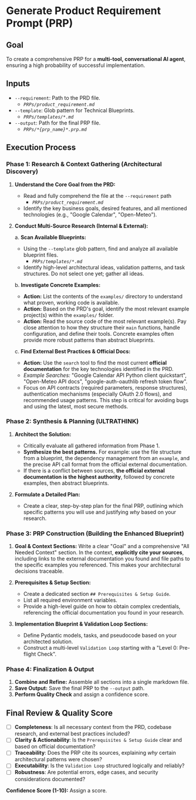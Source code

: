 # Generate Product Requirement Prompt (PRP)

## Goal
To create a comprehensive PRP for a **multi-tool, conversational AI agent**, ensuring a high probability of successful implementation.

## Inputs
- `--requirement`: Path to the PRD file.
  - *`PRPs/product_requirement.md`*
- `--template`: Glob pattern for Technical Blueprints.
  - *`PRPs/templates/*.md`*
- `--output`: Path for the final PRP file.
  - *`PRPs/*{prp_name}*.prp.md`*

## Execution Process

### Phase 1: Research & Context Gathering (Architectural Discovery)

<!-- 
    IMPROVEMENT: This phase is now highly specific, instructing the agent on exactly
    what sources to consult and how to consult them. This makes the research process
    concrete and repeatable.
-->

1.  **Understand the Core Goal from the PRD:**
    -   Read and fully comprehend the file at the `--requirement` path 
        - *`PRPs/product_requirement.md`*
    -   Identify the key business goals, desired features, and all mentioned technologies (e.g., "Google Calendar", "Open-Meteo").

2.  **Conduct Multi-Source Research (Internal & External):**

    a. **Scan Available Blueprints:**
       -   Using the `--template` glob pattern, find and analyze all available blueprint files.
            - *`PRPs/templates/*.md`*
       -   Identify high-level architectural ideas, validation patterns, and task structures. Do not select one yet; gather all ideas.

    b. **Investigate Concrete Examples:**
       -   **Action:** List the contents of the `examples/` directory to understand what proven, working code is available.
       -   **Action:** Based on the PRD's goal, identify the most relevant example project(s) within the `examples/` folder.
       -   **Action:** Read the source code of the most relevant example(s). Pay close attention to how they structure their `main` functions, handle configuration, and define their tools. Concrete examples often provide more robust patterns than abstract blueprints.

    c. **Find External Best Practices & Official Docs:**
       -   **Action:** Use the `search` tool to find the most current **official documentation** for the key technologies identified in the PRD.
       -   *Example Searches:* "Google Calendar API Python client quickstart", "Open-Meteo API docs", "google-auth-oauthlib refresh token flow".
       -   Focus on API contracts (required parameters, response structures), authentication mechanisms (especially OAuth 2.0 flows), and recommended usage patterns. This step is critical for avoiding bugs and using the latest, most secure methods.

### Phase 2: Synthesis & Planning (ULTRATHINK)

1.  **Architect the Solution:**
    -   Critically evaluate all gathered information from Phase 1.
    -   **Synthesize the best patterns.** For example: use the file structure from a blueprint, the dependency management from an `example`, and the precise API call format from the official external documentation.
    -   If there is a conflict between sources, **the official external documentation is the highest authority**, followed by concrete examples, then abstract blueprints.

2.  **Formulate a Detailed Plan:**
    -   Create a clear, step-by-step plan for the final PRP, outlining which specific patterns you will use and justifying *why* based on your research.

### Phase 3: PRP Construction (Building the Enhanced Blueprint)

1.  **Goal & Context Sections:** Write a clear "Goal" and a comprehensive "All Needed Context" section. In the context, **explicitly cite your sources**, including links to the external documentation you found and file paths to the specific examples you referenced. This makes your architectural decisions traceable.

2.  **Prerequisites & Setup Section:**
    -   Create a dedicated section `## Prerequisites & Setup Guide`.
    -   List all required environment variables.
    -   Provide a high-level guide on how to obtain complex credentials, referencing the official documentation you found in your research.

3.  **Implementation Blueprint & Validation Loop Sections:**
    -   Define Pydantic models, tasks, and pseudocode based on your architected solution.
    -   Construct a multi-level `Validation Loop` starting with a "Level 0: Pre-flight Check".

### Phase 4: Finalization & Output

1.  **Combine and Refine:** Assemble all sections into a single markdown file.
2.  **Save Output:** Save the final PRP to the `--output` path.
3.  **Perform Quality Check** and assign a confidence score.

## Final Review & Quality Score
- [ ] **Completeness**: Is all necessary context from the PRD, codebase research, and external best practices included?
- [ ] **Clarity & Actionability**: Is the `Prerequisites & Setup Guide` clear and based on official documentation?
- [ ] **Traceability**: Does the PRP cite its sources, explaining *why* certain architectural patterns were chosen? <!-- NEW, IMPORTANT CHECK -->
- [ ] **Executability**: Is the `Validation Loop` structured logically and reliably?
- [ ] **Robustness**: Are potential errors, edge cases, and security considerations documented?

**Confidence Score (1-10):** Assign a score.